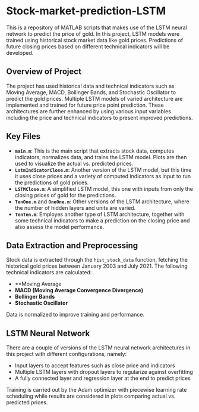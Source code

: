 # Stock-market-prediction-LSTM

This is a repository of MATLAB scripts that makes use of the LSTM neural network to predict the price of gold. In this project, LSTM models were trained using historical stock market data like gold prices. Predictions of future closing prices based on different technical indicators will be developed.

## Overview of Project
The project has used historical data and technical indicators such as Moving Average, MACD, Bollinger Bands, and Stochastic Oscillator to predict the gold prices. Multiple LSTM models of varied architecture are implemented and trained for future price point prediction. These architectures are further enhanced by using various input variables including the price and technical indicators to present improved predictions.

## Key Files
- **`main.m`**: This is the main script that extracts stock data, computes indicators, normalizes data, and trains the LSTM model. Plots are then used to visualize the actual vs. predicted prices.
- **`LstmIndicatorClose.m`**: Another version of the LSTM model, but this time it uses close prices and a variety of computed indicators as input to run the predictions of gold prices.
- **`LSTMClose.m`**: A simplified LSTM model, this one with inputs from only the closing prices of gold for the predictions.
- **`TenOne.m`** and **`OneOne.m`**: Other versions of the LSTM architecture, where the number of hidden layers and units are varied.
- **`TenTen.m`**: Employes another type of LSTM architecture, together with some technical indicators to make a prediction on the closing price and also assess the model performance.

## Data Extraction and Preprocessing
Stock data is extracted through the `hist_stock_data` function, fetching the historical gold prices between January 2003 and July 2021. The following technical indicators are calculated:
- **Moving Average
- **MACD (Moving Average Convergence Divergence)**
- **Bollinger Bands**
- **Stochastic Oscillator**

Data is normalized to improve training and performance.

## LSTM Neural Network
There are a couple of versions of the LSTM neural network architectures in this project with different configurations, namely:
- Input layers to accept features such as close price and indicators
- Multiple LSTM layers with dropout layers to regularize against overfitting
- A fully connected layer and regression layer at the end to predict prices

Training is carried out by the Adam optimizer with piecewise learning rate scheduling while results are considered in plots comparing actual vs. predicted prices.
